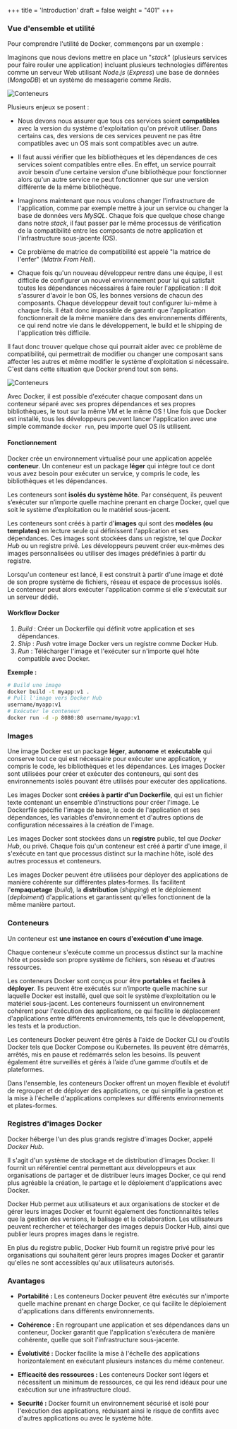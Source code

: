 +++
title = 'Introduction'
draft = false
weight = "401"
+++

### Vue d'ensemble et utilité

Pour comprendre l'utilité de Docker, commençons par un exemple :

Imaginons que nous devions mettre en place un "*stack*" (plusieurs services pour faire rouler une application) incluant plusieurs technologies différentes comme un serveur Web utilisant *Node.js* (*Express*) une base de données (*MongoDB*) et un système de messagerie comme *Redis*.

![Conteneurs](/420-414/images/3-vm-conteneur/matrix-from-hell.png)

Plusieurs enjeux se posent :

+ Nous devons nous assurer que tous ces services soient **compatibles** avec la version du système d'exploitation qu'on prévoit utiliser. Dans certains cas, des versions de ces services peuvent ne pas être compatibles avec un OS mais sont compatibles avec un autre. 

+ Il faut aussi vérifier que les bibliothèques et les dépendances de ces services soient compatibles entre elles. En effet, un service pourrait avoir besoin d'une certaine version d'une bibliothèque pour fonctionner alors qu'un autre service ne peut fonctionner que sur une version différente de la même bibliothèque.

+ Imaginons maintenant que nous voulons changer l'infrastructure de l'application, comme par exemple mettre à jour un service ou changer la base de données vers *MySQL*. Chaque fois que quelque chose change dans notre *stack*, il faut passer par le même processus de vérification de la compatibilité entre les composants de notre application et l'infrastructure sous-jacente (OS).

+ Ce problème de matrice de compatibilité est appelé "la matrice de l'enfer" (*Matrix From Hell*).

+ Chaque fois qu'un nouveau développeur rentre dans une équipe, il est difficile de configurer un nouvel environnement pour lui qui satisfait toutes les dépendances nécessaires à faire rouler l'application : Il doit s'assurer d'avoir le bon OS, les bonnes versions de chacun des composants. Chaque développeur devait tout configurer lui-même à chaque fois. Il était donc impossible de garantir que l'application fonctionnerait de la même manière dans des environnements différents, ce qui rend notre vie dans le développement, le build et le shipping de l'application très difficile. 

Il faut donc trouver quelque chose qui pourrait aider avec ce problème de compatibilité, qui permettrait de modifier ou changer une composant sans affecter les autres et même modifier le système d'exploitation si nécessaire. C'est dans cette situation que Docker prend tout son sens.

![Conteneurs](/420-414/images/3-vm-conteneur/docker-libs-deps.png)


Avec Docker, il est possible d'exécuter chaque composant dans un conteneur séparé avec ses propres dépendances et ses propres bibliothèques, le tout sur la même VM et le même OS ! Une fois que Docker est installé, tous les développeurs peuvent lancer l'application avec une simple commande `docker run`, peu importe quel OS ils utilisent.


#### Fonctionnement

Docker crée un environnement virtualisé pour une application appelée **conteneur**. Un conteneur est un package **léger** qui intègre tout ce dont vous avez besoin pour exécuter un service, y compris le code, les bibliothèques et les dépendances. 

Les conteneurs sont **isolés du système hôte**. Par conséquent, ils peuvent s’exécuter sur n’importe quelle machine prenant en charge Docker, quel que soit le système d’exploitation ou le matériel sous-jacent.

Les conteneurs sont créés à partir d'**images** qui sont des **modèles (ou templates)** en lecture seule qui définissent l'application et ses dépendances. Ces images sont stockées dans un registre, tel que *Docker Hub* ou un registre privé. Les développeurs peuvent créer eux-mêmes des images personnalisées ou utiliser des images prédéfinies à partir du registre.

Lorsqu'un conteneur est lancé, il est construit à partir d'une image et doté de son propre système de fichiers, réseau et espace de processus isolés. Le conteneur peut alors exécuter l'application comme si elle s'exécutait sur un serveur dédié.

#### Workflow Docker

1. *Build* : Créer un Dockerfile qui définit votre application et ses dépendances.
2. *Ship* : *Push* votre image Docker vers un registre comme Docker Hub.
3. *Run* : Télécharger l'image et l'exécuter sur n'importe quel hôte compatible avec Docker.

**Exemple  :**
```bash
# Build une image
docker build -t myapp:v1 .
# Pull l'image vers Docker Hub
username/myapp:v1
# Exécuter le conteneur
docker run -d -p 8080:80 username/myapp:v1
```


### Images

Une image Docker est un package **léger**, **autonome** et **exécutable** qui conserve tout ce qui est nécessaire pour exécuter une application, y compris le code, les bibliothèques et les dépendances. Les images Docker sont utilisées pour créer et exécuter des conteneurs, qui sont des environnements isolés pouvant être utilisés pour exécuter des applications.

Les images Docker sont **créées à partir d'un Dockerfile**, qui est un fichier texte contenant un ensemble d'instructions pour créer l'image. Le Dockerfile spécifie l'image de base, le code de l'application et ses dépendances, les variables d'environnement et d'autres options de configuration nécessaires à la création de l'image.

Les images Docker sont stockées dans un **registre** public, tel que *Docker Hub*, ou privé. Chaque fois qu'un conteneur est créé à partir d'une image, il s'exécute en tant que processus distinct sur la machine hôte, isolé des autres processus et conteneurs.

Les images Docker peuvent être utilisées pour déployer des applications de manière cohérente sur différentes plates-formes. Ils facilitent l'**empaquetage** (*build*), la **distribution** (*shipping*) et le déploiement (*deploiment*) d'applications et garantissent qu'elles fonctionnent de la même manière partout.

### Conteneurs

Un conteneur est **une instance en cours d'exécution d'une image**.

Chaque conteneur s'exécute comme un processus distinct sur la machine hôte et possède son propre système de fichiers, son réseau et d'autres ressources.

Les conteneurs Docker sont conçus pour être **portables** et **faciles à déployer**. Ils peuvent être exécutés sur n’importe quelle machine sur laquelle Docker est installé, quel que soit le système d’exploitation ou le matériel sous-jacent. Les conteneurs fournissent un environnement cohérent pour l'exécution des applications, ce qui facilite le déplacement d'applications entre différents environnements, tels que le développement, les tests et la production.

Les conteneurs Docker peuvent être gérés à l'aide de Docker CLI ou d'outils Docker tels que Docker Compose ou Kubernetes. Ils peuvent être démarrés, arrêtés, mis en pause et redémarrés selon les besoins. Ils peuvent également être surveillés et gérés à l’aide d’une gamme d’outils et de plateformes.

Dans l'ensemble, les conteneurs Docker offrent un moyen flexible et évolutif de regrouper et de déployer des applications, ce qui simplifie la gestion et la mise à l'échelle d'applications complexes sur différents environnements et plates-formes.

### Registres d'images Docker

Docker héberge l'un des plus grands registre d'images Docker, appelé *Docker Hub*. 

Il s'agit d'un système de stockage et de distribution d'images Docker. Il fournit un référentiel central permettant aux développeurs et aux organisations de partager et de distribuer leurs images Docker, ce qui rend plus agréable la création, le partage et le déploiement d'applications avec Docker.

Docker Hub permet aux utilisateurs et aux organisations de stocker et de gérer leurs images Docker et fournit également des fonctionnalités telles que la gestion des versions, le balisage et la collaboration. Les utilisateurs peuvent rechercher et télécharger des images depuis Docker Hub, ainsi que publier leurs propres images dans le registre.

En plus du registre public, Docker Hub fournit un registre privé pour les organisations qui souhaitent gérer leurs propres images Docker et garantir qu'elles ne sont accessibles qu'aux utilisateurs autorisés.

### Avantages

+ **Portabilité :** Les conteneurs Docker peuvent être exécutés sur n'importe quelle machine prenant en charge Docker, ce qui facilite le déploiement d'applications dans différents environnements.

+ **Cohérence :** En regroupant une application et ses dépendances dans un conteneur, Docker garantit que l'application s'exécutera de manière cohérente, quelle que soit l'infrastructure sous-jacente.

+ **Évolutivité :** Docker facilite la mise à l'échelle des applications horizontalement en exécutant plusieurs instances du même conteneur.

+ **Efficacité des ressources :** Les conteneurs Docker sont légers et nécessitent un minimum de ressources, ce qui les rend idéaux pour une exécution sur une infrastructure cloud.

+ **Securité :** Docker fournit un environnement sécurisé et isolé pour l'exécution des applications, réduisant ainsi le risque de conflits avec d'autres applications ou avec le système hôte.